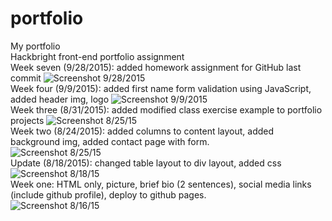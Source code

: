 # portfolio
My portfolio
<br/>
Hackbright front-end portfolio assignment
<br/>
Week seven (9/28/2015): added homework assignment for GitHub last commit
![Screenshot 9/28/2015](/../screenshots/Screenshot_2015-09-28_17.06.38.png?raw=true "added homework assignment for GitHub last commit")
<br/>
Week four (9/9/2015): added first name form validation using JavaScript, added header img, logo
![Screenshot 9/9/2015](/../screenshots/Screenshot_2015-09-09_14.40.52.png?raw=true "added first name form validation using JavaScript, added header img, logo")
<br/>
Week three (8/31/2015): added modified class exercise example to portfolio projects
![Screenshot 8/25/15](/../screenshots/Screenshot_2015-08-31_15.55.02.png?raw=true "Background added, contact page and form added")
<br/>
Week two (8/24/2015): added columns to content layout, added background img, added contact page with form.
<br/>
![Screenshot 8/25/15](/../screenshots/Screenshot_2015-08-24_13.52.58.png?raw=true "Background added, contact page and form added")
<br/>
Update (8/18/2015): changed table layout to div layout, added css
![Screenshot 8/18/15](/../screenshots/Screenshot_2015-08-18_18.20.59.png?raw=true "Div layout, CSS added")
<br/>
Week one: HTML only, picture, brief bio (2 sentences), social media links (include github profile), deploy to github pages.
<br/>
![Screenshot 8/16/15](/../screenshots/Screenshot_2015-08-16_13.15.43.png?raw=true "Portfolio page, HTML only")
